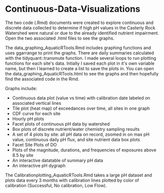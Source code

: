 # Continuous-Data-Visualizations
The two code (.Rmd) documents were created to explore continuous and discrete data collected to determine if high pH values in the Casterly Rock Watershed were natural or due to the already identified nutrient impairment.  Open the two associated .html files to see the graphs.

The data_graphing_AquaticRTools.Rmd includes graphing functions and uses ggarrange to print the graphs. There are daily summaries calculated with the tidyquant::transmute function. I made several loops to run plotting functions for each site's data.  Intially I saved each plot in it's own variable name, but then I learned to create a list to save the plots in.  You can open the data_graphing_AquaticRTools.html to see the graphs and then hopefully find the associated code in the Rmd. 

Graphs include:
- Continuous data plot (value vs time) with calibration date labeled on associated vertical lines
- Tile plot (heat map) of exceedances over time, all sites in one graph
- CDF curve for each site
- Hourly pH plots
- Facet plots of continuous pH data by watershed
- Box plots of discrete nutrient/water chemistry sampling results
- A set of 4 plots by site: all pH data on record, zoomed in on max pH value, continuous daily pH flux, and site nutrient data box plots
- Facet Site Plots of DO
- Plots of the magnitude, durations, and frequencies of exposures above 8.5 by site
- An interactive datatable of summary pH data
- An interactive pH dygraph

The Calibrationplotting_AquaticRTools.Rmd takes a large pH dataset and plots data every 3 months with calibration lines plotted by color of calibration (Successful, No calibration, Low Flow).
